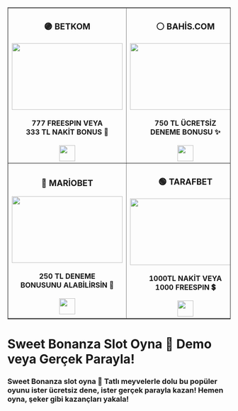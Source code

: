 <table border="1" cellpadding="20" width="900">
<tr>
<td align="center" width="300">
<h3>🟣 BETKOM</h3>
<a href="https://shortlinkapp.com/betkom" target="_blank">
  <img src="https://r.resimlink.com/RU-DtsSkz.jpg" width="250" height="150">
</a><br><br>
<strong>777 FREESPIN VEYA<br>333 TL NAKİT BONUS 🎰</strong><br><br>
<a href="https://shortlinkapp.com/betkom" target="_blank">
  <img src="https://img.shields.io/badge/KAZANMAK_İÇİN_TIKLA-FF0033?style=for-the-badge&labelColor=white" height="36">
</a>
</td>

<td align="center" width="300">
<h3>⚪ BAHİS.COM</h3>
<a href="https://shortlinkapp.com/bahiscom" target="_blank">
  <img src="https://r.resimlink.com/WVBHlP.jpg" width="250" height="150">
</a><br><br>
<strong>750 TL ÜCRETSİZ<br>DENEME BONUSU ✨</strong><br><br>
<a href="https://shortlinkapp.com/bahiscom" target="_blank">
  <img src="https://img.shields.io/badge/KAZANMAK_İÇİN_TIKLA-FF0033?style=for-the-badge&labelColor=white" height="36">
</a>
</td>

<td align="center" width="300">
<h3>🟡 BANKOBET</h3>
<a href="https://shortlinkapp.com/bankobet" target="_blank">
  <img src="https://r.resimlink.com/mDQz0H7wPOc.jpg" width="250" height="150">
</a><br><br>
<strong>200 TL BONUS BUY<br>ANINDA 400 TL ÇEKİM 💸</strong><br><br>
<a href="https://shortlinkapp.com/bankobet" target="_blank">
  <img src="https://img.shields.io/badge/KAZANMAK_İÇİN_TIKLA-FF0033?style=for-the-badge&labelColor=white" height="36">
</a>
</td>
</tr>

<tr>
<td align="center" width="300">
<h3>🔵 MARİOBET</h3>
<a href="https://shortlinkapp.com/mariobet" target="_blank">
  <img src="https://r.resimlink.com/Pk1mQnKzNMD.jpg" width="250" height="150">
</a><br><br>
<strong>250 TL DENEME<br>BONUSUNU ALABİLİRSİN 💙</strong><br><br>
<a href="https://shortlinkapp.com/mariobet" target="_blank">
  <img src="https://img.shields.io/badge/KAZANMAK_İÇİN_TIKLA-FF0033?style=for-the-badge&labelColor=white" height="36">
</a>
</td>

<td align="center" width="300">
<h3>🟢 TARAFBET</h3>
<a href="https://shortlinkapp.com/tarafbet" target="_blank">
  <img src="https://r.resimlink.com/R9nB107Huo3T.jpg" width="250" height="150">
</a><br><br>
<strong>1000TL NAKİT VEYA<br>1000 FREESPIN 💲</strong><br><br>
<a href="https://shortlinkapp.com/tarafbet" target="_blank">
  <img src="https://img.shields.io/badge/KAZANMAK_İÇİN_TIKLA-FF0033?style=for-the-badge&labelColor=white" height="36">
</a>
</td>

<td align="center" width="300">
<h3>🔴 BETEWIN</h3>
<a href="https://shortlinkapp.com/betewin" target="_blank">
  <img src="https://r.resimlink.com/uYvygd_h.jpg" width="250" height="150">
</a><br><br>
<strong>555 FREESPIN<br>333 TL ANINDA NAKİT 🎁</strong><br><br>
<a href="https://shortlinkapp.com/betewin" target="_blank">
  <img src="https://img.shields.io/badge/KAZANMAK_İÇİN_TIKLA-FF0033?style=for-the-badge&labelColor=white" height="36">
</a>
</td>
</tr>
</table>

# Sweet Bonanza Slot Oyna 🍬 Demo veya Gerçek Parayla!
### Sweet Bonanza slot oyna 🍬 Tatlı meyvelerle dolu bu popüler oyunu ister ücretsiz dene, ister gerçek parayla kazan! Hemen oyna, şeker gibi kazançları yakala!

